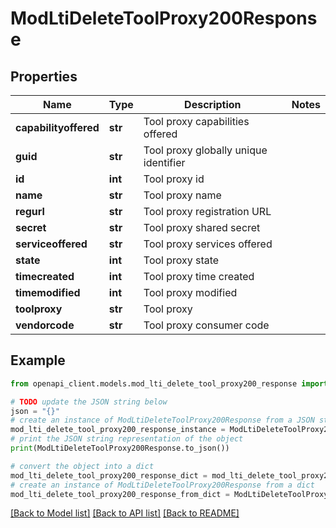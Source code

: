 # ModLtiDeleteToolProxy200Response


## Properties

Name | Type | Description | Notes
------------ | ------------- | ------------- | -------------
**capabilityoffered** | **str** | Tool proxy capabilities offered | 
**guid** | **str** | Tool proxy globally unique identifier | 
**id** | **int** | Tool proxy id | 
**name** | **str** | Tool proxy name | 
**regurl** | **str** | Tool proxy registration URL | 
**secret** | **str** | Tool proxy shared secret | 
**serviceoffered** | **str** | Tool proxy services offered | 
**state** | **int** | Tool proxy state | 
**timecreated** | **int** | Tool proxy time created | 
**timemodified** | **int** | Tool proxy modified | 
**toolproxy** | **str** | Tool proxy | 
**vendorcode** | **str** | Tool proxy consumer code | 

## Example

```python
from openapi_client.models.mod_lti_delete_tool_proxy200_response import ModLtiDeleteToolProxy200Response

# TODO update the JSON string below
json = "{}"
# create an instance of ModLtiDeleteToolProxy200Response from a JSON string
mod_lti_delete_tool_proxy200_response_instance = ModLtiDeleteToolProxy200Response.from_json(json)
# print the JSON string representation of the object
print(ModLtiDeleteToolProxy200Response.to_json())

# convert the object into a dict
mod_lti_delete_tool_proxy200_response_dict = mod_lti_delete_tool_proxy200_response_instance.to_dict()
# create an instance of ModLtiDeleteToolProxy200Response from a dict
mod_lti_delete_tool_proxy200_response_from_dict = ModLtiDeleteToolProxy200Response.from_dict(mod_lti_delete_tool_proxy200_response_dict)
```
[[Back to Model list]](../README.md#documentation-for-models) [[Back to API list]](../README.md#documentation-for-api-endpoints) [[Back to README]](../README.md)


